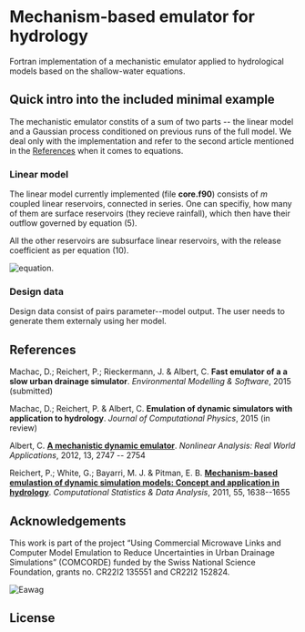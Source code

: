 # Mechanism-based emulator for hydrology

Fortran implementation of a mechanistic emulator applied to hydrological models based on the shallow-water equations.

## Quick intro into the included minimal example

The mechanistic emulator constits of a sum of two parts -- the linear model and
 a Gaussian process conditioned on previous runs of the full model. We deal only
with the implementation and refer to the second article mentioned in the 
[References](https://github.com/machacd/mechemu#references) when it comes to
equations.

### Linear model

The linear model currently implemented (file **core.f90**) consists of *m* coupled 
linear reservoirs, connected in series. One can specifiy, how many of them are
surface reservoirs (they recieve rainfall), which then have their outflow governed
by equation (5).

All the other reservoirs are subsurface linear reservoirs, with the release
coefficient as per equation (10).

![equation]().



### Design data

Design data consist of pairs parameter--model output. The user needs to generate them externaly using her model.

## References 

Machac, D.; Reichert, P.; Rieckermann, J. & Albert, C. **Fast emulator of a a slow urban drainage simulator**. *Environmental Modelling & Software*, 2015 (submitted)

Machac, D.; Reichert, P. & Albert, C. **Emulation of dynamic simulators with application to hydrology**. *Journal of Computational Physics*, 2015 (in review)

Albert, C. [**A mechanistic dynamic emulator**](http://arxiv.org/abs/1112.5304). *Nonlinear Analysis: Real World Applications*, 2012, 13, 2747 -- 2754

Reichert, P.; White, G.; Bayarri, M. J. & Pitman, E. B. [**Mechanism-based emulastion of dynamic simulation models: Concept and application in hydrology**](http://dl.acm.org/citation.cfm?id=1923145). *Computational Statistics & Data Analysis*, 2011, 55, 1638--1655


## Acknowledgements

This work is part of the project “Using Commercial Microwave Links and Computer Model Emulation to Reduce Uncertainties in Urban Drainage Simulations” (COMCORDE) funded by
the Swiss National Science Foundation, grants no. CR22I2 135551 and CR22I2 152824.

![Eawag](http://www.fishecology.ch/layout/ealogo-print.gif)

## License
